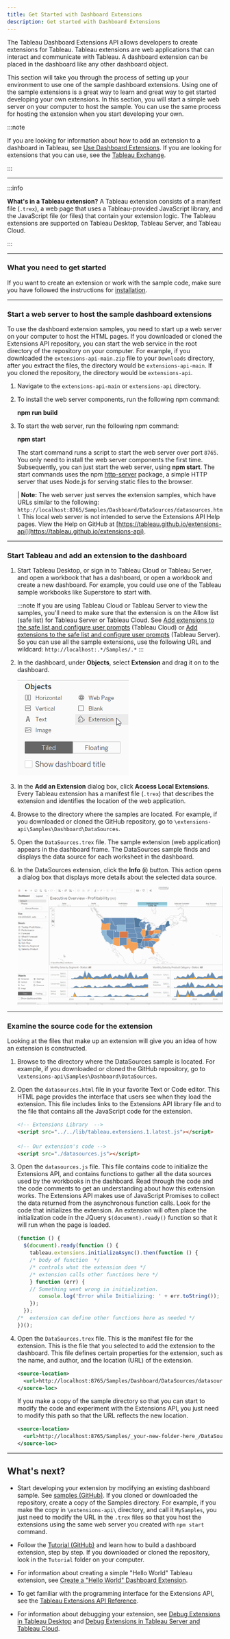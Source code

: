 ```yaml
---
title: Get Started with Dashboard Extensions
description: Get started with Dashboard Extensions
---
```


The Tableau Dashboard Extensions API allows developers to create extensions for Tableau. Tableau extensions are web applications that can interact and communicate with Tableau. A dashboard extension can be placed in the dashboard like any other dashboard object.

This section will take you through the process of setting up your environment to use one of the sample dashboard extensions. Using one of the sample extensions is a great way to learn and great way to get started developing your own extensions. In this section, you will start a simple web server on your computer to host the sample. You can use the same process for hosting the extension when you start developing your own.

:::note

If you are looking for information about how to add an extension to a dashboard in Tableau, see [Use Dashboard Extensions](https://onlinehelp.tableau.com/current/pro/desktop/en-us/dashboard_extensions.htm). If you are looking for extensions that you can use, see the [Tableau Exchange](https://exchange.tableau.com/).

:::

----

:::info

**What's in a Tableau extension?**
A Tableau extension consists of a manifest file (`.trex`), a web page that uses a Tableau-provided JavaScript library, and the JavaScript file (or files) that contain your extension logic. The Tableau extensions are supported on Tableau Desktop, Tableau Server, and Tableau Cloud.

:::

----

### What you need to get started

If you want to create an extension or work with the sample code, make sure you have followed the instructions for [installation](../installation).

----

### Start a web server to host the sample dashboard extensions

To use the dashboard extension samples, you need to start up a web server on your computer to host the HTML pages. If you downloaded or cloned the Extensions API repository, you can start the web service in the root directory of the repository on your computer. For example, if you downloaded the `extensions-api-main.zip` file to your `Downloads` directory, after you extract the files, the directory would be `extensions-api-main`. If you cloned the repository, the directory would be `extensions-api`.

1. Navigate to the `extensions-api-main` or `extensions-api` directory.

2. To install the web server components, run the following npm command:

   **npm run build**

3. To start the web server, run the following npm command:

   **npm start**

    The start command runs a script to start the web server over port `8765`. You only need to install the web server components the first time. Subsequently, you can just start the web server, using **npm start**.
    The start commands uses the npm [http-server](https://www.npmjs.com/package/http-server) package, a simple HTTP server that uses Node.js for serving static files to the browser.


    | **Note:**  The web server just serves the extension samples, which have URLs similar to the following: `http://localhost:8765/Samples/Dashboard/DataSources/datasources.html` This local web server is not intended to serve the Extensions API Help pages. View the Help on GitHub at [https://tableau.github.io/extensions-api](https://tableau.github.io/extensions-api).

----

### Start Tableau and add an extension to the dashboard

1. Start Tableau Desktop, or sign in to Tableau Cloud or Tableau Server, and open a workbook that has a dashboard, or open a workbook and create a new dashboard. For example, you could use one of the Tableau sample workbooks like Superstore to start with.

   :::note
   If you are using Tableau Cloud or Tableau Server to view the samples, you'll need to make sure that the extension is on the Allow list (safe list) for Tableau Server or Tableau Cloud. See [Add extensions to the safe list and configure user prompts](https://help.tableau.com/current/online/en-us/dashboard_extensions_server.htm#add-extensions-to-the-safe-list-and-configure-user-prompts) (Tableau Cloud) or [Add extensions to the safe list and configure user prompts](https://help.tableau.com/current/server/en-us/dashboard_extensions_server.htm#add-extensions-to-the-safe-list-and-configure-user-prompts) (Tableau Server). So you can use all the sample extensions, use the following URL and wildcard: `http://localhost:.*/Samples/.*`
   :::


2. In the dashboard, under **Objects**, select **Extension** and drag it on to the dashboard.

   ![](../assets/frelard_objects_extension.png)

3. In the **Add an Extension** dialog box, click **Access Local Extensions**.
   Every Tableau extension has a manifest file (`.trex`) that describes the extension and identifies the location of the web application.

4. Browse to the directory where the samples are located. For example, if you downloaded or cloned the GitHub repository, go to `\extensions-api\Samples\Dashboard\DataSources`.

5. Open the `DataSources.trex` file.
   The sample extension (web application) appears in the dashboard frame. The DataSources sample finds and displays the data source for each worksheet in the dashboard.

6. In the DataSources extension, click the **Info** (**i**) button.  This action opens a dialog box that displays more details about the selected data source.  

   ![](../assets/data_source.gif)

----

### Examine the source code for the extension

Looking at the files that make up an extension will give you an idea of how an extension is constructed.

1. Browse to the directory where the DataSources sample is located. For example, if you downloaded or cloned the GitHub repository, go to `\extensions-api\Samples\Dashboard\DataSources`.

2. Open the `datasources.html` file in your favorite Text or Code editor. This HTML page provides the interface that users see when they load the extension. This file includes links to the Extensions API library file and to the file that contains all the JavaScript code for the extension.

    ```html
    <!-- Extensions Library  -->
    <script src="../../lib/tableau.extensions.1.latest.js"></script>

    <!-- Our extension's code -->
    <script src="./datasources.js"></script>
    ```

3. Open the `datasources.js` file. This file contains code to initialize the Extensions API, and contains functions to gather all the data sources used by the workbooks in the dashboard. Read through the code and the code comments to get an understanding about how this extension works. The Extensions API makes use of JavaScript Promises to collect the data returned from the asynchronous function calls. Look for the code that initializes the extension. An extension will often place the initialization code in the JQuery `$(document).ready()` function so that it will run when the page is loaded.

    ```javascript
    (function () {
      $(document).ready(function () {
        tableau.extensions.initializeAsync().then(function () {
        /* body of function  */
        /* controls what the extension does */
        /* extension calls other functions here */ 
        } function (err) {
        // Something went wrong in initialization.
           console.log('Error while Initializing: ' + err.toString());
        });
      });
    /*  extension can define other functions here as needed */
    })();
    
    ```
  
4. Open the `DataSources.trex` file. This is the manifest file for the extension. This is the file that you selected to add the extension to the dashboard. This file defines certain properties for the extension, such as the name, and author, and the location (URL) of the extension.

    ```xml
    <source-location>
      <url>http://localhost:8765/Samples/Dashboard/DataSources/datasources.html</url>
    </source-loc>
    ```

    If you make a copy of the sample directory so that you can start to modify the code and experiment with the Extensions API, you just need to modify this path so that the URL reflects the new location.

    ```xml
    <source-location>
      <url>http://localhost:8765/Samples/_your-new-folder-here_/DataSources/datasources.html</url>
    </source-loc>
    ```


<!-- ### Using dashboard extensions in a workbook
When a Tableau Extension is installed, you can use the extension like you would any other dashboard object. The settings for the extensions are saved when you save the workbook. 
You can add multiple instances of an extension to a dashboard or to multiple dashboards within a workbook. The settings for each instance are saved separately.
 
 -->

----
  
## What's next?

* Start developing your extension by modifying an existing dashboard sample. See [samples (GitHub)](https://github.com/tableau/extensions-api/tree/master/Samples/Dashboard/). If you cloned or downloaded the repository, create a copy of the Samples directory. For example, if you make the copy in `\extensions-api\` directory, and call it `MySamples`, you just need to modify the URL in the `.trex` files so that you host the extensions using the same web server you created with `npm start` command.

* Follow the [Tutorial (GitHub)](https://github.com/tableau/extensions-api/tree/master/Tutorial/Dashboard) and learn how to build a dashboard extension, step by step. If you downloaded or cloned the repository, look in the `Tutorial` folder on your computer.

* For information about creating a simple "Hello World" Tableau extension, see [Create a "Hello World" Dashboard Extension](./trex_create).

* To get familiar with the programming interface for the Extensions API, see the [Tableau Extensions API Reference](pathname:///api).

* For information about debugging your extension, see [Debug Extensions in Tableau Desktop](../debug/trex_debugging) and [Debug Extensions in Tableau Server and Tableau Cloud](../debug/trex_debug_server).
